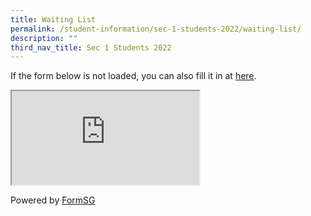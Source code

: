 ```yaml
---
title: Waiting List
permalink: /student-information/sec-1-students-2022/waiting-list/
description: ""
third_nav_title: Sec 1 Students 2022
---
```

<p>If the form below is not loaded, you can also fill it in at&nbsp;<a href="https://form.gov.sg/5f7176030748bd0011a24514"><u>here</u></a>.</p>
<p><iframe src="https://form.gov.sg/5f7176030748bd0011a24514" data-mce-fragment="1"></iframe></p>
<p>Powered by&nbsp;<a href="https://form.gov.sg/">FormSG</a></p>
